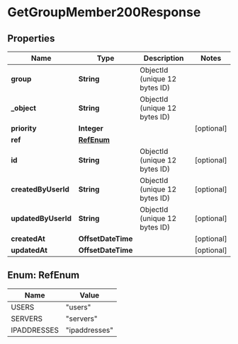 

# GetGroupMember200Response


## Properties

| Name | Type | Description | Notes |
|------------ | ------------- | ------------- | -------------|
|**group** | **String** | ObjectId (unique 12 bytes ID) |  |
|**_object** | **String** | ObjectId (unique 12 bytes ID) |  |
|**priority** | **Integer** |  |  [optional] |
|**ref** | [**RefEnum**](#RefEnum) |  |  |
|**id** | **String** | ObjectId (unique 12 bytes ID) |  [optional] |
|**createdByUserId** | **String** | ObjectId (unique 12 bytes ID) |  [optional] |
|**updatedByUserId** | **String** | ObjectId (unique 12 bytes ID) |  [optional] |
|**createdAt** | **OffsetDateTime** |  |  [optional] |
|**updatedAt** | **OffsetDateTime** |  |  [optional] |



## Enum: RefEnum

| Name | Value |
|---- | -----|
| USERS | &quot;users&quot; |
| SERVERS | &quot;servers&quot; |
| IPADDRESSES | &quot;ipaddresses&quot; |



